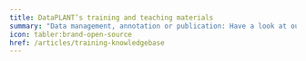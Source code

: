 ```yaml
---
title: DataPLANT’s training and teaching materials
summary: "Data management, annotation or publication: Have a look at our trainings and teaching materials."
icon: tabler:brand-open-source
href: /articles/training-knowledgebase
---
```


